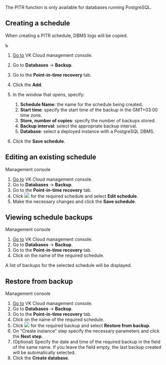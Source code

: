 <warn>

The PITR function is only available for databases running PostgreSQL.

</warn>

## Creating a schedule

When creating a PITR schedule, DBMS logs will be copied.

<tabs>
<tablist>
<tab>Ь</tab>
</tablist>
<tabpanel>

1. [Go to](https://msk.cloud.vk.com/app/en/) VK Cloud management console.
1. Go to **Databases** → **Backup**.
1. Go to the **Point-in-time recovery** tab.
1. Click the **Add**.
1. In the window that opens, specify:

   1. **Schedule Name**: the name for the schedule being created.
   1. **Start time**: specify the start time of the backup in the GMT+03:00 time zone.
   1. **Store, number of copies**: specify the number of backups stored.
   1. **Backup interval**: select the appropriate backup interval.
   1. **Database**: select a deployed instance with a PostgreSQL DBMS.

1. Click the **Save schedule**.

</tabpanel>
</tabs>

## Editing an existing schedule

<tabs>
<tablist>
<tab>Management console</tab>
</tablist>
<tabpanel>

1. [Go to](https://msk.cloud.vk.com/app/en/) VK Cloud management console.
1. Go to **Databases** → **Backup**.
1. Go to the **Point-in-time recovery** tab.
1. Click ![ ](/en/assets/more-icon.svg "inline") for the required schedule and select **Edit schedule**.
1. Make the necessary changes and click the **Save schedule**.

</tabpanel>
</tabs>

## Viewing schedule backups

<tabs>
<tablist>
<tab>Management console</tab>
</tablist>
<tabpanel>

1. [Go to](https://msk.cloud.vk.com/app/en/) VK Cloud management console.
1. Go to **Databases** → **Backup**.
1. Go to the **Point-in-time recovery** tab.
1. Click on the name of the required schedule.

A list of backups for the selected schedule will be displayed.

</tabpanel>
</tabs>

## Restore from backup

<tabs>
<tablist>
<tab>Management console</tab>
</tablist>
<tabpanel>

1. [Go to](https://msk.cloud.vk.com/app/en/) VK Cloud management console.
1. Go to **Databases** → **Backup**.
1. Go to the **Point-in-time recovery** tab.
1. Click on the name of the required schedule.
1. Click ![ ](/en/assets/more-icon.svg "inline") for the required backup and select **Restore from backup**.
1. On “Create instance” step specify the necessary parameters and click the **Next step**.
1. (Optional) Specify the date and time of the required backup in the field of the same name. If you leave the field empty, the last backup created will be automatically selected.
1. Click the **Create database**.

</tabpanel>
</tabs>
